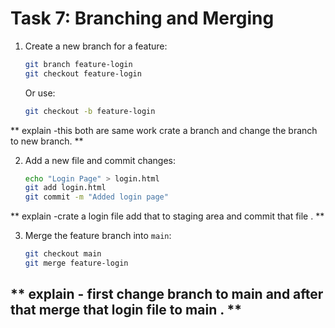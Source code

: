 # **Task 7: Branching and Merging**
1. Create a new branch for a feature:  
   ```bash
   git branch feature-login
   git checkout feature-login
   ```
   Or use:  
   ```bash
   git checkout -b feature-login
   ```
 ** explain -this both are same work crate a branch and  change the branch to  new branch. **

2. Add a new file and commit changes:  
   ```bash
   echo "Login Page" > login.html
   git add login.html
   git commit -m "Added login page"
   ```
 ** explain -crate a login file add that to staging area and commit that file   . **

3. Merge the feature branch into `main`:  
   ```bash
   git checkout main
   git merge feature-login
   ```
  ##  ** explain - first change branch to main and after that merge that login file to main   . **
